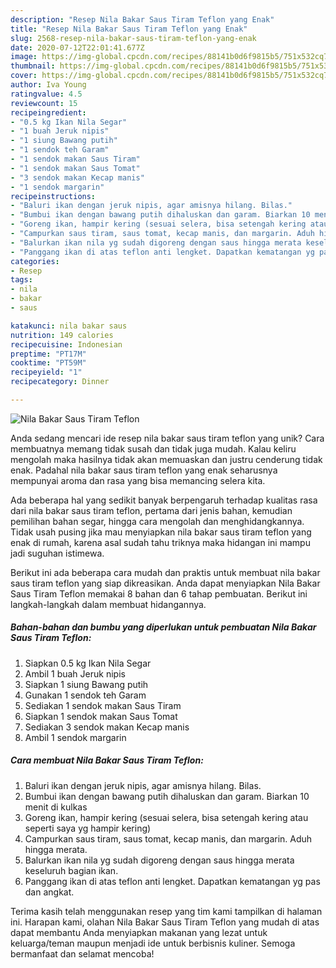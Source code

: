 ```yaml
---
description: "Resep Nila Bakar Saus Tiram Teflon yang Enak"
title: "Resep Nila Bakar Saus Tiram Teflon yang Enak"
slug: 2568-resep-nila-bakar-saus-tiram-teflon-yang-enak
date: 2020-07-12T22:01:41.677Z
image: https://img-global.cpcdn.com/recipes/88141b0d6f9815b5/751x532cq70/nila-bakar-saus-tiram-teflon-foto-resep-utama.jpg
thumbnail: https://img-global.cpcdn.com/recipes/88141b0d6f9815b5/751x532cq70/nila-bakar-saus-tiram-teflon-foto-resep-utama.jpg
cover: https://img-global.cpcdn.com/recipes/88141b0d6f9815b5/751x532cq70/nila-bakar-saus-tiram-teflon-foto-resep-utama.jpg
author: Iva Young
ratingvalue: 4.5
reviewcount: 15
recipeingredient:
- "0.5 kg Ikan Nila Segar"
- "1 buah Jeruk nipis"
- "1 siung Bawang putih"
- "1 sendok teh Garam"
- "1 sendok makan Saus Tiram"
- "1 sendok makan Saus Tomat"
- "3 sendok makan Kecap manis"
- "1 sendok margarin"
recipeinstructions:
- "Baluri ikan dengan jeruk nipis, agar amisnya hilang. Bilas."
- "Bumbui ikan dengan bawang putih dihaluskan dan garam. Biarkan 10 menit di kulkas"
- "Goreng ikan, hampir kering (sesuai selera, bisa setengah kering atau seperti saya yg hampir kering)"
- "Campurkan saus tiram, saus tomat, kecap manis, dan margarin. Aduh hingga merata."
- "Balurkan ikan nila yg sudah digoreng dengan saus hingga merata keseluruh bagian ikan."
- "Panggang ikan di atas teflon anti lengket. Dapatkan kematangan yg pas dan angkat."
categories:
- Resep
tags:
- nila
- bakar
- saus

katakunci: nila bakar saus 
nutrition: 149 calories
recipecuisine: Indonesian
preptime: "PT17M"
cooktime: "PT59M"
recipeyield: "1"
recipecategory: Dinner

---
```



![Nila Bakar Saus Tiram Teflon](https://img-global.cpcdn.com/recipes/88141b0d6f9815b5/751x532cq70/nila-bakar-saus-tiram-teflon-foto-resep-utama.jpg)

Anda sedang mencari ide resep nila bakar saus tiram teflon yang unik? Cara membuatnya memang tidak susah dan tidak juga mudah. Kalau keliru mengolah maka hasilnya tidak akan memuaskan dan justru cenderung tidak enak. Padahal nila bakar saus tiram teflon yang enak seharusnya mempunyai aroma dan rasa yang bisa memancing selera kita.

Ada beberapa hal yang sedikit banyak berpengaruh terhadap kualitas rasa dari nila bakar saus tiram teflon, pertama dari jenis bahan, kemudian pemilihan bahan segar, hingga cara mengolah dan menghidangkannya. Tidak usah pusing jika mau menyiapkan nila bakar saus tiram teflon yang enak di rumah, karena asal sudah tahu triknya maka hidangan ini mampu jadi suguhan istimewa.




Berikut ini ada beberapa cara mudah dan praktis untuk membuat nila bakar saus tiram teflon yang siap dikreasikan. Anda dapat menyiapkan Nila Bakar Saus Tiram Teflon memakai 8 bahan dan 6 tahap pembuatan. Berikut ini langkah-langkah dalam membuat hidangannya.

<!--inarticleads1-->

##### Bahan-bahan dan bumbu yang diperlukan untuk pembuatan Nila Bakar Saus Tiram Teflon:

1. Siapkan 0.5 kg Ikan Nila Segar
1. Ambil 1 buah Jeruk nipis
1. Siapkan 1 siung Bawang putih
1. Gunakan 1 sendok teh Garam
1. Sediakan 1 sendok makan Saus Tiram
1. Siapkan 1 sendok makan Saus Tomat
1. Sediakan 3 sendok makan Kecap manis
1. Ambil 1 sendok margarin




<!--inarticleads2-->

##### Cara membuat Nila Bakar Saus Tiram Teflon:

1. Baluri ikan dengan jeruk nipis, agar amisnya hilang. Bilas.
1. Bumbui ikan dengan bawang putih dihaluskan dan garam. Biarkan 10 menit di kulkas
1. Goreng ikan, hampir kering (sesuai selera, bisa setengah kering atau seperti saya yg hampir kering)
1. Campurkan saus tiram, saus tomat, kecap manis, dan margarin. Aduh hingga merata.
1. Balurkan ikan nila yg sudah digoreng dengan saus hingga merata keseluruh bagian ikan.
1. Panggang ikan di atas teflon anti lengket. Dapatkan kematangan yg pas dan angkat.




Terima kasih telah menggunakan resep yang tim kami tampilkan di halaman ini. Harapan kami, olahan Nila Bakar Saus Tiram Teflon yang mudah di atas dapat membantu Anda menyiapkan makanan yang lezat untuk keluarga/teman maupun menjadi ide untuk berbisnis kuliner. Semoga bermanfaat dan selamat mencoba!
